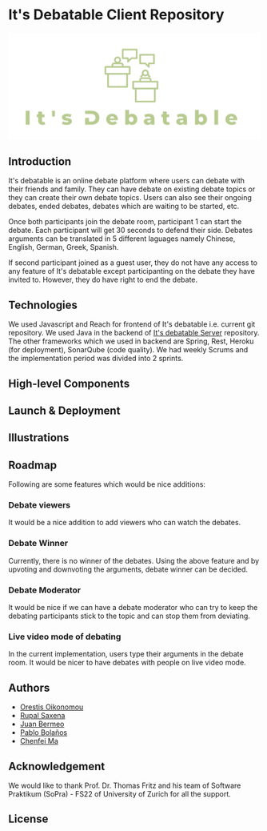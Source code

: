# It's Debatable Client Repository
![logo](https://github.com/sopra-fs22-group-19/Debatable_Client/blob/master/src/images/logo2.png)
## Introduction
It's debatable is an online debate platform where users can debate with their friends and family. They can have debate on existing debate topics or they can create their own debate topics. Users can also see their ongoing debates, ended debates, debates which are waiting to be started, etc.

Once both participants join the debate room, participant 1 can start the debate. Each participant will get 30 seconds to defend their side. Debates arguments can be translated in 5 different laguages namely Chinese, English, German, Greek, Spanish. 

If second participant joined as a guest user, they do not have any access to any feature of It's debatable except participanting on the debate they have invited to. However, they do have right to end the debate.

## Technologies
We used Javascript and Reach for frontend of It's debatable i.e. current git repository. We used Java in the backend of [It's debatable Server](https://github.com/sopra-fs22-group-19/Debatable_Server) repository. The other frameworks which we used in backend are Spring, Rest, Heroku (for deployment), SonarQube (code quality). We had weekly Scrums and the implementation period was divided into 2 sprints.

## High-level Components
## Launch & Deployment
## Illustrations




## Roadmap
Following are some features which would be nice additions:
### Debate viewers
It would be a nice addition to add viewers who can watch the debates.

### Debate Winner
Currently, there is no winner of the debates. Using the above feature and by upvoting and downvoting the arguments, debate winner can be decided.

### Debate Moderator
It would be nice if we can have a debate moderator who can try to keep the debating participants stick to the topic and can stop them from deviating.

### Live video mode of debating
In the current implementation, users type their arguments in the debate room. It would be nicer to have debates with people on live video mode.

## Authors
* [Orestis Oikonomou](https://github.com/oroikono)
* [Rupal Saxena](https://github.com/rupalsaxena)
* [Juan Bermeo](https://github.com/JdbermeoUZH)
* [Pablo Bolaños](https://github.com/pabsbo)
* [Chenfei Ma](https://github.com/chenfeimauzh)

## Acknowledgement
We would like to thank Prof. Dr. Thomas Fritz and his team of Software Praktikum (SoPra) - FS22 of University of Zurich for all the support. 

## License